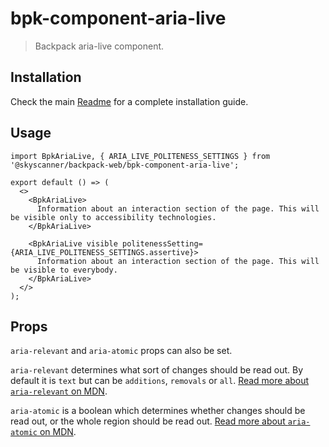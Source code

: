 # bpk-component-aria-live

> Backpack aria-live component.

## Installation

Check the main [Readme](https://github.com/skyscanner/backpack#usage) for a complete installation guide.

## Usage

```tsx
import BpkAriaLive, { ARIA_LIVE_POLITENESS_SETTINGS } from '@skyscanner/backpack-web/bpk-component-aria-live';

export default () => (
  <>
    <BpkAriaLive>
      Information about an interaction section of the page. This will be visible only to accessibility technologies.
    </BpkAriaLive>

    <BpkAriaLive visible politenessSetting={ARIA_LIVE_POLITENESS_SETTINGS.assertive}>
      Information about an interaction section of the page. This will be visible to everybody.
    </BpkAriaLive>
  </>
);
```

## Props

`aria-relevant` and `aria-atomic` props can also be set.

`aria-relevant` determines what sort of changes should be read out. By default it is `text` but can be `additions`, `removals` or `all`. [Read more about `aria-relevant` on MDN](https://developer.mozilla.org/en-US/docs/Web/Accessibility/ARIA/Attributes/aria-relevant).

`aria-atomic` is a boolean which determines whether changes should be read out, or the whole region should be read out. [Read more about `aria-atomic` on MDN](https://developer.mozilla.org/en-US/docs/Web/Accessibility/ARIA/ARIA_Live_Regions#Use_Case:_Clock).
